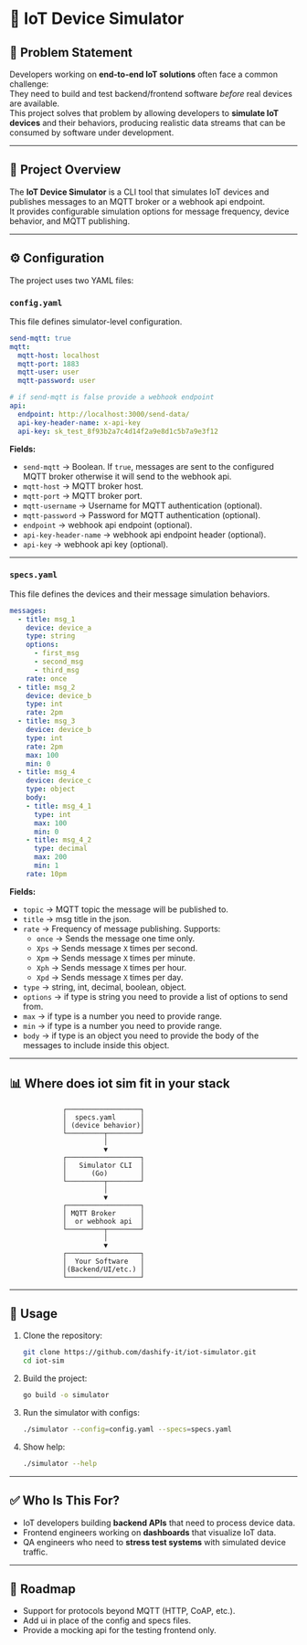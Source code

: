# 📡 IoT Device Simulator

## 🎯 Problem Statement
Developers working on **end-to-end IoT solutions** often face a common challenge:  
They need to build and test backend/frontend software *before* real devices are available.  
This project solves that problem by allowing developers to **simulate IoT devices** and their behaviors, producing realistic data streams that can be consumed by software under development.

---

## 📂 Project Overview
The **IoT Device Simulator** is a CLI tool that simulates IoT devices and publishes messages to an MQTT broker or a webhook api endpoint.  
It provides configurable simulation options for message frequency, device behavior, and MQTT publishing.

---

## ⚙️ Configuration

The project uses two YAML files:

### `config.yaml`
This file defines simulator-level configuration.

```yaml
send-mqtt: true
mqtt:
  mqtt-host: localhost
  mqtt-port: 1883
  mqtt-user: user
  mqtt-password: user

# if send-mqtt is false provide a webhook endpoint
api:
  endpoint: http://localhost:3000/send-data/
  api-key-header-name: x-api-key
  api-key: sk_test_8f93b2a7c4d14f2a9e8d1c5b7a9e3f12

```

**Fields:**
- `send-mqtt` → Boolean. If `true`, messages are sent to the configured MQTT broker otherwise it will send to the webhook api.
- `mqtt-host` → MQTT broker host.
- `mqtt-port` → MQTT broker port.
- `mqtt-username` → Username for MQTT authentication (optional).
- `mqtt-password` → Password for MQTT authentication (optional).
- `endpoint` → webhook api endpoint (optional).
- `api-key-header-name` → webhook api endpoint header (optional).
- `api-key` → webhook api key (optional).

---

### `specs.yaml`
This file defines the devices and their message simulation behaviors.

```yaml
messages:
  - title: msg_1
    device: device_a
    type: string
    options:
      - first_msg
      - second_msg
      - third_msg
    rate: once
  - title: msg_2
    device: device_b
    type: int
    rate: 2pm
  - title: msg_3
    device: device_b
    type: int
    rate: 2pm
    max: 100
    min: 0
  - title: msg_4
    device: device_c
    type: object
    body:
    - title: msg_4_1
      type: int
      max: 100
      min: 0
    - title: msg_4_2
      type: decimal
      max: 200
      min: 1
    rate: 10pm
```

**Fields:**
- `topic` → MQTT topic the message will be published to.
- `title` → msg title in the json.
- `rate` → Frequency of message publishing. Supports:
  - `once` → Sends the message one time only.
  - `Xps` → Sends message `X` times per second.
  - `Xpm` → Sends message `X` times per minute.
  - `Xph` → Sends message `X` times per hour.
  - `Xpd` → Sends message `X` times per day.
- `type` → string, int, decimal, boolean, object.
- `options` → if type is string you need to provide a list of options to send from.
- `max` → if type is a number you need to provide range.
- `min` → if type is a number you need to provide range.
- `body` → if type is an object you need to provide the body of the messages to include inside this object.
---

## 📊 Where does iot sim fit in your stack

```
             ┌──────────────────┐
             │  specs.yaml      │
             │ (device behavior)│
             └─────────┬────────┘
                       │
                       ▼
             ┌──────────────────┐
             │   Simulator CLI  │
             │      (Go)        │
             └─────────┬────────┘
                       │
                       ▼
             ┌──────────────────┐
             │ MQTT Broker      │
             │  or webhook api  │
             └─────────┬────────┘
                       │
                       ▼
             ┌──────────────────┐
             │  Your Software   │
             │(Backend/UI/etc.) │
             └──────────────────┘
```

---

## 🚀 Usage

1. Clone the repository:
   ```bash
   git clone https://github.com/dashify-it/iot-simulator.git
   cd iot-sim
   ```

2. Build the project:
   ```bash
   go build -o simulator
   ```

3. Run the simulator with configs:
   ```bash
   ./simulator --config=config.yaml --specs=specs.yaml
   ```

4. Show help:
   ```bash
   ./simulator --help
   ```

---


## ✅ Who Is This For?
- IoT developers building **backend APIs** that need to process device data.
- Frontend engineers working on **dashboards** that visualize IoT data.
- QA engineers who need to **stress test systems** with simulated device traffic.

---

## 📌 Roadmap
- Support for protocols beyond MQTT (HTTP, CoAP, etc.).
- Add ui in place of the config and specs files.
- Provide a mocking api for the testing frontend only.
